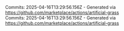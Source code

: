 Commits: 2025-04-16T13:29:56.156Z - Generated via https://github.com/marketplace/actions/artificial-grass
<br>
Commits: 2025-04-16T13:29:56.156Z - Generated via https://github.com/marketplace/actions/artificial-grass
<br>
